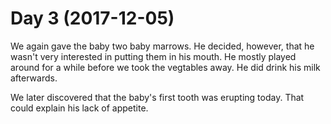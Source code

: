 # Day 3 (2017-12-05)

We again gave the baby two baby marrows. He decided, however, that he wasn't
very interested in putting them in his mouth. He mostly played around for a
while before we took the vegtables away. He did drink his milk afterwards.

We later discovered that the baby's first tooth was erupting today. That could
explain his lack of appetite.
